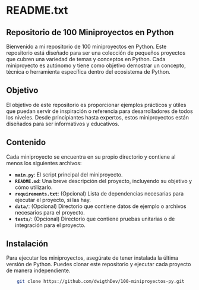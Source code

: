 README.txt
===========

Repositorio de 100 Miniproyectos en Python
-----------------------------------------

Bienvenido a mi repositorio de 100 miniproyectos en Python. Este repositorio está diseñado para ser una colección de pequeños proyectos que cubren una variedad de temas y conceptos en Python. Cada miniproyecto es autónomo y tiene como objetivo demostrar un concepto, técnica o herramienta específica dentro del ecosistema de Python.

## Objetivo

El objetivo de este repositorio es proporcionar ejemplos prácticos y útiles que puedan servir de inspiración o referencia para desarrolladores de todos los niveles. Desde principiantes hasta expertos, estos miniproyectos están diseñados para ser informativos y educativos.

## Contenido

Cada miniproyecto se encuentra en su propio directorio y contiene al menos los siguientes archivos:

- **`main.py`**: El script principal del miniproyecto.
- **`README.md`**: Una breve descripción del proyecto, incluyendo su objetivo y cómo utilizarlo.
- **`requirements.txt`**: (Opcional) Lista de dependencias necesarias para ejecutar el proyecto, si las hay.
- **`data/`**: (Opcional) Directorio que contiene datos de ejemplo o archivos necesarios para el proyecto.
- **`tests/`**: (Opcional) Directorio que contiene pruebas unitarias o de integración para el proyecto.

## Instalación

Para ejecutar los miniproyectos, asegúrate de tener instalada la última versión de Python. Puedes clonar este repositorio y ejecutar cada proyecto de manera independiente. 

```bash
    git clone https://github.com/dwigthDev/100-miniproyectos-py.git
